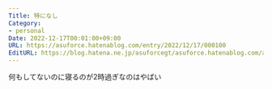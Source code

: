 ```yaml
---
Title: 特になし
Category:
- personal
Date: 2022-12-17T00:01:00+09:00
URL: https://asuforce.hatenablog.com/entry/2022/12/17/000100
EditURL: https://blog.hatena.ne.jp/asuforcegt/asuforce.hatenablog.com/atom/entry/4207112889945957133
---
```


何もしてないのに寝るのが2時過ぎなのはやばい

